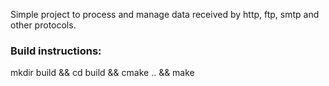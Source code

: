 Simple project to process and manage data
received by http, ftp, smtp and other protocols.

### Build instructions:
mkdir build && cd build && cmake .. && make
